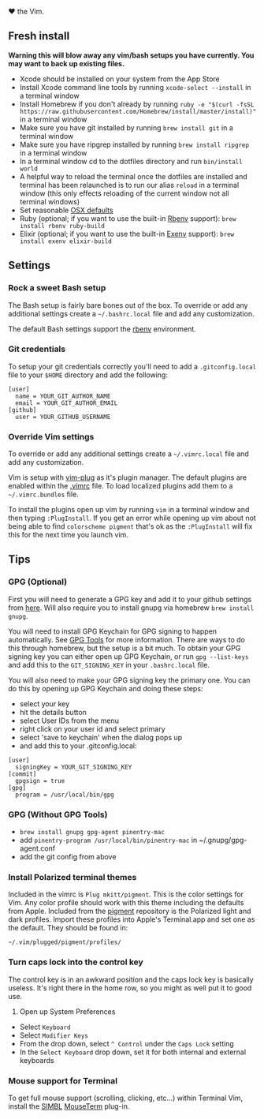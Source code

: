 
&hearts; the Vim.

## Fresh install
**Warning this will blow away any vim/bash setups you have currently. You may
want to back up existing files.**

- Xcode should be installed on your system from the App Store
- Install Xcode command line tools by running `xcode-select --install` in a terminal window
- Install Homebrew if you don't already by running `ruby -e "$(curl -fsSL https://raw.githubusercontent.com/Homebrew/install/master/install)"` in a terminal window
- Make sure you have git installed by running `brew install git` in a terminal window
- Make sure you have ripgrep installed by running `brew install ripgrep` in a terminal window
- In a terminal window cd to the dotfiles directory and run `bin/install world`
- A helpful way to reload the terminal once the dotfiles are installed and terminal has been relaunched is to run our alias `reload` in a terminal window (this only effects reloading of the current window not all terminal windows)
- Set reasonable [OSX defaults][osxdefaults]
- Ruby (optional; if you want to use the built-in [Rbenv](https://github.com/rbenv/rbenv) support): `brew install rbenv ruby-build`
- Elixir (optional; if you want to use the built-in [Exenv](https://github.com/mururu/exenv) support): `brew install exenv elixir-build`

## Settings

### Rock a sweet Bash setup

The Bash setup is fairly bare bones out of the box. To override or add
any additional settings create a `~/.bashrc.local` file and add
any customization.

The default Bash settings support the [rbenv][rbenv] environment.

### Git credentials
To setup your git credentials correctly you'll need to add a `.gitconfig.local`
file to your `$HOME` directory and add the following:

```
[user]
  name = YOUR_GIT_AUTHOR_NAME
  email = YOUR_GIT_AUTHOR_EMAIL
[github]
  user = YOUR_GITHUB_USERNAME
```

### Override Vim settings

To override or add any additional settings create a `~/.vimrc.local` file and
add any customization.

Vim is setup with [vim-plug][vim-plug] as it's plugin manager. The default
plugins are enabled within the [.vimrc][vimrc] file. To load localized plugins
add them to a `~/.vimrc.bundles` file.

To install the plugins open up vim by running `vim` in a terminal window and
then typing `:PlugInstall`. If you get an error while opening up vim about not
being able to find `colorscheme pigment` that's ok as the `:PlugInstall` will
fix this for the next time you launch vim.

## Tips

### GPG (Optional)

First you will need to generate a GPG key and add it to your github settings
from [here](https://help.github.com/articles/generating-a-new-gpg-key/). Will
also require you to install gnupg via homebrew `brew install gnupg`.

You will need to install GPG Keychain for GPG signing to happen automatically.
See [GPG Tools](https://gpgtools.org/) for more information. There are ways to
do this through homebrew, but the setup is a bit much. To obtain your GPG
signing key you can either open up GPG Keychain, or run `gpg --list-keys` and
add this to the `GIT_SIGNING_KEY` in your `.bashrc.local` file.

You will also need to make your GPG signing key the primary one. You can do this
by opening up GPG Keychain and doing these steps:

- select your key 
- hit the details button
- select User IDs from the menu
- right click on your user id and select primary
- select 'save to keychain' when the dialog pops up
- and add this to your .gitconfig.local:

```
[user]
  signingKey = YOUR_GIT_SIGNING_KEY
[commit]
  gpgsign = true
[gpg]
  program = /usr/local/bin/gpg
```

### GPG (Without GPG Tools)

- `brew install gnupg gpg-agent pinentry-mac`
- add `pinentry-program /usr/local/bin/pinentry-mac` in ~/.gnupg/gpg-agent.conf
- add the git config from above

### Install Polarized terminal themes

Included in the vimrc is `Plug mkitt/pigment`. This is the color settings for
Vim. Any color profile should work with this theme including the defaults from
Apple. Included from the [pigment][pigment] repository is the Polarized light
and dark profiles. Import these profiles into Apple's Terminal.app and set one
as the default. They should be found in:

```
~/.vim/plugged/pigment/profiles/
```

### Turn caps lock into the control key

The control key is in an awkward position and the caps lock key is
basically useless. It's right there in the home row, so you might as
well put it to good use.

1. Open up System Preferences
- Select `Keyboard`
- Select `Modifier Keys`
- From the drop down, select `^ Control` under the `Caps Lock` setting
- In the `Select Keyboard` drop down, set it for both internal and external keyboards

### Mouse support for Terminal

To get full mouse support (scrolling, clicking, etc...) within Terminal
Vim, install the [SIMBL][simbl] [MouseTerm][mouseterm] plug-in.


<!-- Markdown links -->
[mouseterm]: https://bitheap.org/mouseterm/
[osxdefaults]: http://mths.be/osx
[rbenv]: https://github.com/rbenv/rbenv
[simbl]: http://www.culater.net/software/SIMBL/SIMBL.php
[vim-plug]: https://github.com/junegunn/vim-plug
[pigment]: https://github.com/mkitt/pigment
[vimrc]: /dots/vimrc

